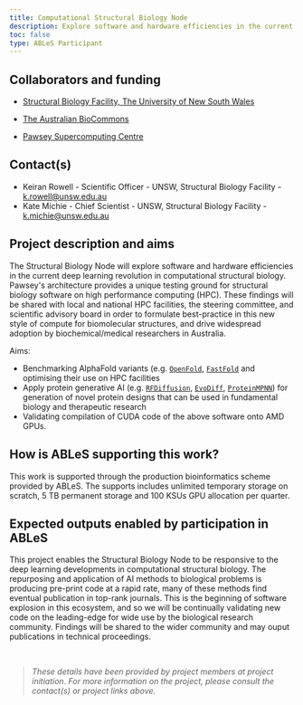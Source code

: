 ```yaml
---
title: Computational Structural Biology Node
description: Explore software and hardware efficiencies in the current deep learning revolution in computational structural biology.
toc: false
type: ABLeS Participant
---
```


## Collaborators and funding


- [Structural Biology Facility, The University of New South Wales](https://www.analytical.unsw.edu.au/facilities/sbf)

- [The Australian BioCommons](https://www.biocommons.org.au/)

- [Pawsey Supercomputing Centre](https://pawsey.org.au/)

## Contact(s)

- Keiran Rowell - Scientific Officer - UNSW, Structural Biology Facility - <k.rowell@unsw.edu.au>
- Kate Michie - Chief Scientist - UNSW, Structural Biology Facility - <k.michie@unsw.edu.au>

## Project description and aims

The Structural Biology Node will explore software and hardware efficiencies in the current deep learning revolution in computational structural biology. Pawsey's architecture provides a unique testing ground for structural biology software on high performance computing (HPC). These findings will be shared with local and national HPC facilities, the steering committee, and scientific advisory board in order to formulate best-practice in this new style of compute for biomolecular structures, and drive widespread adoption by biochemical/medical researchers in Australia.   


Aims:  
- Benchmarking AlphaFold variants (e.g. [`OpenFold`](https://doi.org/10.1101/2022.11.20.517210 ), [`FastFold`](https://doi.org/10.48550/arXiv.2203.00854) and optimising their use on HPC facilities 
- Apply protein generative AI (e.g. [`RFDiffusion`](https://doi.org/10.1038/s41586-023-06415-8), [`EvoDiff`](https://doi.org/10.1101/2023.09.11.556673), [`ProteinMPNN`](https://doi.org/10.1101/2022.06.03.494563)) for generation of novel protein designs that can be used in fundamental biology and therapeutic research  
- Validating compilation of CUDA code of the above software onto AMD GPUs.

## How is ABLeS supporting this work?

This work is supported through the production bioinformatics scheme provided by ABLeS. The supports includes unlimited temporary storage on scratch, 5 TB permanent storage and 100 KSUs GPU allocation per quarter.

## Expected outputs enabled by participation in ABLeS

This project enables the Structural Biology Node to be responsive to the deep learning developments in computational structural biology. The repurposing and application of AI methods to biological problems is producing pre-print code at a rapid rate, many of these methods find eventual publication in top-rank journals. This is the beginning of software explosion in this ecosystem, and so we will be continually validating new code on the leading-edge for wide use by the biological research community. Findings will be shared to the wider community and may ouput publications in technical proceedings.


<br/>

> *These details have been provided by project members at project initiation. For more information on the project, please consult the contact(s) or project links above.*

